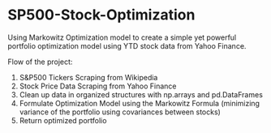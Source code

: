 # SP500-Stock-Optimization
Using Markowitz Optimization model to create a simple yet powerful portfolio optimization model using YTD stock data from Yahoo Finance. 

Flow of the project:
1) S&P500 Tickers Scraping from Wikipedia
2) Stock Price Data Scraping from Yahoo Finance
3) Clean up data in organized structures with np.arrays and pd.DataFrames
4) Formulate Optimization Model using the Markowitz Formula (minimizing variance of the portfolio using covariances between stocks)
5) Return optimized portfolio
